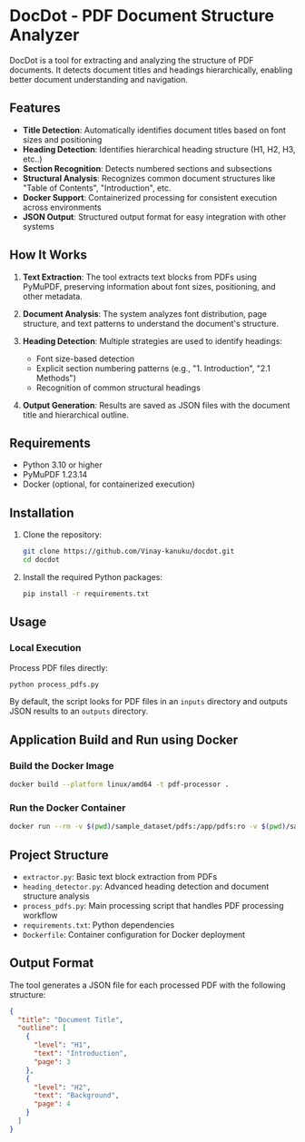 # DocDot - PDF Document Structure Analyzer

DocDot is a tool for extracting and analyzing the structure of PDF documents. It detects document titles and headings hierarchically, enabling better document understanding and navigation.

## Features

- **Title Detection**: Automatically identifies document titles based on font sizes and positioning
- **Heading Detection**: Identifies hierarchical heading structure (H1, H2, H3, etc..)
- **Section Recognition**: Detects numbered sections and subsections
- **Structural Analysis**: Recognizes common document structures like "Table of Contents", "Introduction", etc.
- **Docker Support**: Containerized processing for consistent execution across environments
- **JSON Output**: Structured output format for easy integration with other systems

## How It Works

1. **Text Extraction**: The tool extracts text blocks from PDFs using PyMuPDF, preserving information about font sizes, positioning, and other metadata.

2. **Document Analysis**: The system analyzes font distribution, page structure, and text patterns to understand the document's structure.

3. **Heading Detection**: Multiple strategies are used to identify headings:
   - Font size-based detection
   - Explicit section numbering patterns (e.g., "1. Introduction", "2.1 Methods")
   - Recognition of common structural headings

4. **Output Generation**: Results are saved as JSON files with the document title and hierarchical outline.

## Requirements

- Python 3.10 or higher
- PyMuPDF 1.23.14
- Docker (optional, for containerized execution)

## Installation

1. Clone the repository:
   ```bash
   git clone https://github.com/Vinay-kanuku/docdot.git
   cd docdot
   ```

2. Install the required Python packages:
   ```bash
   pip install -r requirements.txt
   ```

## Usage

### Local Execution

Process PDF files directly:

```bash
python process_pdfs.py
```

By default, the script looks for PDF files in an `inputs` directory and outputs JSON results to an `outputs` directory.

## Application Build and Run using Docker

### Build the Docker Image

```bash
docker build --platform linux/amd64 -t pdf-processor .
```

### Run the Docker Container

```bash
docker run --rm -v $(pwd)/sample_dataset/pdfs:/app/pdfs:ro -v $(pwd)/sample_dataset/outputs:/app/outputs --network none pdf-processor
```

## Project Structure

- `extractor.py`: Basic text block extraction from PDFs
- `heading_detector.py`: Advanced heading detection and document structure analysis
- `process_pdfs.py`: Main processing script that handles PDF processing workflow
- `requirements.txt`: Python dependencies
- `Dockerfile`: Container configuration for Docker deployment

## Output Format

The tool generates a JSON file for each processed PDF with the following structure:

```json
{
  "title": "Document Title",
  "outline": [
    {
      "level": "H1",
      "text": "Introduction",
      "page": 3
    },
    {
      "level": "H2",
      "text": "Background",
      "page": 4
    }
  ]
}
```